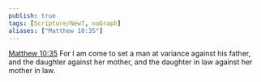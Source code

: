 ```yaml
---
publish: true
tags: [Scripture/NewT, noGraph]
aliases: ["Matthew 10:35"]
---
```

[Matthew 10:35](https://churchofjesuschrist.org/study/scriptures/nt/matt/10?lang=eng&id=p35#p35) For I am come to set a man at variance against his father, and the daughter against her mother, and the daughter in law against her mother in law.
